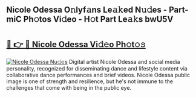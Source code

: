## Nicole Odessa O𝚗lyf𝚊ns Le𝚊𝚔ed N𝚞𝚍es - Part-miC Ph𝚘tos Vi𝚍eo - H𝚘t Part Le𝚊𝚔s bwU5V

# <h2><a href="http://hf7p30.feru.top/?c=Nicole+Odessa">🔗 👉 🔴 Nicole Odessa Vi𝚍𝚎o Ph𝚘t𝚘𝚜</a></h2>

[![Nicole Odessa Nu𝚍𝚎s](https://i.imgur.com/0TWrTi3.gif)](http://hf7p30.feru.top/?c=Nicole+Odessa)
Digital artist Nicole Odessa and social media personality, recognized for disseminating dance and lifestyle content via collaborative dance performances and brief videos. Nicole Odessa public image is one of strength and resilience, but he's not immune to the challenges that come with being in the public eye. 
